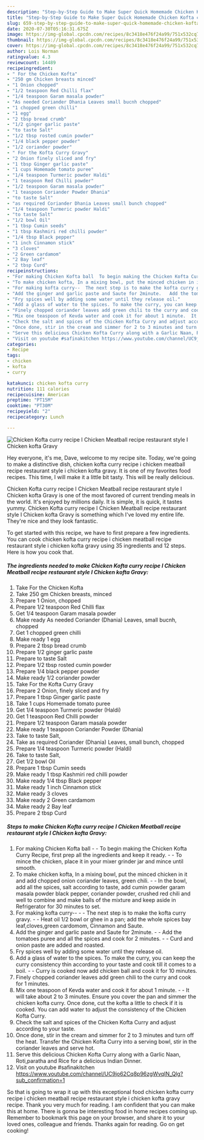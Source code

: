 ```yaml
---
description: "Step-by-Step Guide to Make Super Quick Homemade Chicken Kofta curry recipe I Chicken Meatball recipe restaurant style I Chicken kofta Gravy"
title: "Step-by-Step Guide to Make Super Quick Homemade Chicken Kofta curry recipe I Chicken Meatball recipe restaurant style I Chicken kofta Gravy"
slug: 659-step-by-step-guide-to-make-super-quick-homemade-chicken-kofta-curry-recipe-i-chicken-meatball-recipe-restaurant-style-i-chicken-kofta-gravy
date: 2020-07-30T05:16:31.675Z
image: https://img-global.cpcdn.com/recipes/8c3418e476f24a99/751x532cq70/chicken-kofta-curry-recipe-i-chicken-meatball-recipe-restaurant-style-i-chicken-kofta-gravy-recipe-main-photo.jpg
thumbnail: https://img-global.cpcdn.com/recipes/8c3418e476f24a99/751x532cq70/chicken-kofta-curry-recipe-i-chicken-meatball-recipe-restaurant-style-i-chicken-kofta-gravy-recipe-main-photo.jpg
cover: https://img-global.cpcdn.com/recipes/8c3418e476f24a99/751x532cq70/chicken-kofta-curry-recipe-i-chicken-meatball-recipe-restaurant-style-i-chicken-kofta-gravy-recipe-main-photo.jpg
author: Lois Norman
ratingvalue: 4.3
reviewcount: 14489
recipeingredient:
- " For the Chicken Kofta"
- "250 gm Chicken breasts minced"
- "1 Onion chopped"
- "1/2 teaspoon Red Chilli flax"
- "1/4 teaspoon Garam masala powder"
- "As needed Coriander Dhania Leaves small bucnh chopped"
- "1 chopped green chilli"
- "1 egg"
- "2 tbsp bread crumb"
- "1/2 ginger garlic paste"
- "to taste Salt"
- "1/2 tbsp rosted cumin powder"
- "1/4 black pepper powder"
- "1/2 coriander powder"
- " For the Kofta Curry Gravy"
- "2 Onion finely sliced and fry"
- "1 tbsp Ginger garlic paste"
- "1 cups Homemade tomato puree"
- "1/4 teaspoon Turmeric powder Haldi"
- "1 teaspoon Red Chilli powder"
- "1/2 teaspoon Garam masala powder"
- "1 teaspoon Coriander Powder Dhania"
- "to taste Salt"
- "as required Coriander Dhania Leaves small bunch chopped"
- "1/4 teaspoon Turmeric powder Haldi"
- "to taste Salt"
- "1/2 bowl Oil"
- "1 tbsp Cumin seeds"
- "1 tbsp Kashmiri red chilli powder"
- "1/4 tbsp Black pepper"
- "1 inch Cinnamon stick"
- "3 cloves"
- "2 Green cardamom"
- "2 Bay leaf"
- "2 tbsp Curd"
recipeinstructions:
- "For making Chicken Kofta ball  To begin making the Chicken Kofta Curry Recipe, first prep all the ingredients and keep it ready.  To mince the chicken, place it in your mixer grinder jar and mince until smooth."
- "To make chicken kofta, In a mixing bowl, put the minced chicken in it and add chopped onion coriander leaves, green chili.  In the bowl, add all the spices, salt according to taste, add cumin powder garam masala powder black pepper, coriander powder, crushed red chili and well to combine and make balls of the mixture and keep aside in Refrigerator for 30 minutes to set."
- "For making kofta curry--  The next step is to make the kofta curry gravy.  Heat oil 1/2 bowl or ghee in a pan; add the whole spices bay leaf,cloves,green cardomom, Cinnamon and Saute."
- "Add the ginger and garlic paste and Saute for 2minute.   Add the tomatoes puree and all the spices and cook for 2 minutes.  Curd and onion paste are added and roasted."
- "Fry spices well by adding some water until they release oil."
- "Add a glass of water to the spices. To make the curry, you can keep the curry consistency thin according to your taste and cook till it comes to a boil.  Curry is cooked now add chicken ball and cook it for 10 minutes."
- "Finely chopped coriander leaves add green chili to the curry and cook for 1 minutes."
- "Mix one teaspoon of Kevda water and cook it for about 1 minute.  It will take about 2 to 3 minutes. Ensure you cover the pan and simmer the chicken kofta curry. Once done, cut the kofta a little to check if it is cooked. You can add water to adjust the consistency of the Chicken Kofta Curry."
- "Check the salt and spices of the Chicken Kofta Curry and adjust according to your taste."
- "Once done, stir in the cream and simmer for 2 to 3 minutes and turn off the heat. Transfer the Chicken Kofta Curry into a serving bowl, stir in the coriander leaves and serve hot."
- "Serve this delicious Chicken Kofta Curry along with a Garlic Naan, Roti,paratha and Rice for a delicious Indian Dinner."
- "Visit on youtube #safinakitchen https://www.youtube.com/channel/UC9jo62Cq8p96zgWvqIN_Qlg?sub_confirmation=1"
categories:
- Recipe
tags:
- chicken
- kofta
- curry

katakunci: chicken kofta curry 
nutrition: 111 calories
recipecuisine: American
preptime: "PT15M"
cooktime: "PT30M"
recipeyield: "2"
recipecategory: Lunch

---
```



![Chicken Kofta curry recipe I Chicken Meatball recipe restaurant style I Chicken kofta Gravy](https://img-global.cpcdn.com/recipes/8c3418e476f24a99/751x532cq70/chicken-kofta-curry-recipe-i-chicken-meatball-recipe-restaurant-style-i-chicken-kofta-gravy-recipe-main-photo.jpg)

Hey everyone, it's me, Dave, welcome to my recipe site. Today, we're going to make a distinctive dish, chicken kofta curry recipe i chicken meatball recipe restaurant style i chicken kofta gravy. It is one of my favorites food recipes. This time, I will make it a little bit tasty. This will be really delicious.



Chicken Kofta curry recipe I Chicken Meatball recipe restaurant style I Chicken kofta Gravy is one of the most favored of current trending meals in the world. It's enjoyed by millions daily. It is simple, it is quick, it tastes yummy. Chicken Kofta curry recipe I Chicken Meatball recipe restaurant style I Chicken kofta Gravy is something which I've loved my entire life. They're nice and they look fantastic.


To get started with this recipe, we have to first prepare a few ingredients. You can cook chicken kofta curry recipe i chicken meatball recipe restaurant style i chicken kofta gravy using 35 ingredients and 12 steps. Here is how you cook that.

<!--inarticleads1-->

##### The ingredients needed to make Chicken Kofta curry recipe I Chicken Meatball recipe restaurant style I Chicken kofta Gravy:

1. Take  For the Chicken Kofta
1. Take 250 gm Chicken breasts, minced
1. Prepare 1 Onion, chopped
1. Prepare 1/2 teaspoon Red Chilli flax
1. Get 1/4 teaspoon Garam masala powder
1. Make ready As needed Coriander (Dhania) Leaves, small bucnh, chopped
1. Get 1 chopped green chilli
1. Make ready 1 egg
1. Prepare 2 tbsp bread crumb
1. Prepare 1/2 ginger garlic paste
1. Prepare to taste Salt
1. Prepare 1/2 tbsp rosted cumin powder
1. Prepare 1/4 black pepper powder
1. Make ready 1/2 coriander powder
1. Take  For the Kofta Curry Gravy
1. Prepare 2 Onion, finely sliced and fry
1. Prepare 1 tbsp Ginger garlic paste
1. Take 1 cups Homemade tomato puree
1. Get 1/4 teaspoon Turmeric powder (Haldi)
1. Get 1 teaspoon Red Chilli powder
1. Prepare 1/2 teaspoon Garam masala powder
1. Make ready 1 teaspoon Coriander Powder (Dhania)
1. Take to taste Salt,
1. Take as required Coriander (Dhania) Leaves, small bunch, chopped
1. Prepare 1/4 teaspoon Turmeric powder (Haldi)
1. Take to taste Salt,
1. Get 1/2 bowl Oil
1. Prepare 1 tbsp Cumin seeds
1. Make ready 1 tbsp Kashmiri red chilli powder
1. Make ready 1/4 tbsp Black pepper
1. Make ready 1 inch Cinnamon stick
1. Make ready 3 cloves
1. Make ready 2 Green cardamom
1. Make ready 2 Bay leaf
1. Prepare 2 tbsp Curd




<!--inarticleads2-->

##### Steps to make Chicken Kofta curry recipe I Chicken Meatball recipe restaurant style I Chicken kofta Gravy:

1. For making Chicken Kofta ball -  - To begin making the Chicken Kofta Curry Recipe, first prep all the ingredients and keep it ready. -  - To mince the chicken, place it in your mixer grinder jar and mince until smooth.
1. To make chicken kofta, In a mixing bowl, put the minced chicken in it and add chopped onion coriander leaves, green chili. -  - In the bowl, add all the spices, salt according to taste, add cumin powder garam masala powder black pepper, coriander powder, crushed red chili and well to combine and make balls of the mixture and keep aside in Refrigerator for 30 minutes to set.
1. For making kofta curry-- -  - The next step is to make the kofta curry gravy. -  - Heat oil 1/2 bowl or ghee in a pan; add the whole spices bay leaf,cloves,green cardomom, Cinnamon and Saute.
1. Add the ginger and garlic paste and Saute for 2minute.  -  - Add the tomatoes puree and all the spices and cook for 2 minutes. -  - Curd and onion paste are added and roasted.
1. Fry spices well by adding some water until they release oil.
1. Add a glass of water to the spices. To make the curry, you can keep the curry consistency thin according to your taste and cook till it comes to a boil. -  - Curry is cooked now add chicken ball and cook it for 10 minutes.
1. Finely chopped coriander leaves add green chili to the curry and cook for 1 minutes.
1. Mix one teaspoon of Kevda water and cook it for about 1 minute. -  - It will take about 2 to 3 minutes. Ensure you cover the pan and simmer the chicken kofta curry. Once done, cut the kofta a little to check if it is cooked. You can add water to adjust the consistency of the Chicken Kofta Curry.
1. Check the salt and spices of the Chicken Kofta Curry and adjust according to your taste.
1. Once done, stir in the cream and simmer for 2 to 3 minutes and turn off the heat. Transfer the Chicken Kofta Curry into a serving bowl, stir in the coriander leaves and serve hot.
1. Serve this delicious Chicken Kofta Curry along with a Garlic Naan, Roti,paratha and Rice for a delicious Indian Dinner.
1. Visit on youtube #safinakitchen https://www.youtube.com/channel/UC9jo62Cq8p96zgWvqIN_Qlg?sub_confirmation=1




So that is going to wrap it up with this exceptional food chicken kofta curry recipe i chicken meatball recipe restaurant style i chicken kofta gravy recipe. Thank you very much for reading. I am confident that you can make this at home. There is gonna be interesting food in home recipes coming up. Remember to bookmark this page on your browser, and share it to your loved ones, colleague and friends. Thanks again for reading. Go on get cooking!
